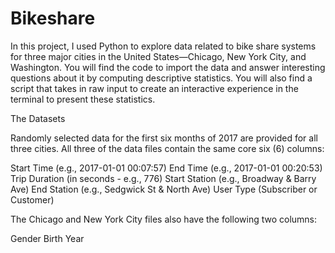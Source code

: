 # Bikeshare
In this project, I used Python to explore data related to bike share systems for three major cities in the United States—Chicago, New York City, and Washington. 
You will find the code to import the data and answer interesting questions about it by computing descriptive statistics.
You will also find a script that takes in raw input to create an interactive experience in the terminal to present these statistics.

The Datasets

Randomly selected data for the first six months of 2017 are provided for all three cities. All three of the data files contain the same core six (6) columns:

Start Time (e.g., 2017-01-01 00:07:57)
End Time (e.g., 2017-01-01 00:20:53)
Trip Duration (in seconds - e.g., 776)
Start Station (e.g., Broadway & Barry Ave)
End Station (e.g., Sedgwick St & North Ave)
User Type (Subscriber or Customer)

The Chicago and New York City files also have the following two columns:

Gender
Birth Year
